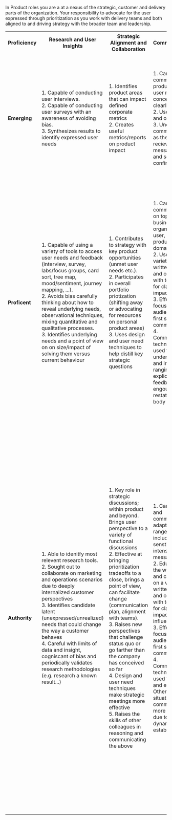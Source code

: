 
In Product roles you are a at a nexus of the strategic, customer and delivery parts of
the organization.  Your responsibility to advocate for the user expressed through 
prioritization as you work with delivery teams and both aligned to and driving strategy
with the broader team and leadership. 
<table>
	<tr>
		<th>
			Proficiency
		</th>
		<th>
			Research and User Insights
		</th>
		<th>
			Strategic Alignment and Collaboration
		</th>
		<th>
			Communication
		</th>
		<th>
			Analysis
		</th>
		<th>
			Prioritization and Delivery
		</th>
	</tr>
	<tr>
		<td>
			<strong>Emerging</strong>
		</td>
		<td>
		<!--- Emerging Research and User Insights -->
			1. Capable of conducting user interviews. <br/> 
			2. Capable of conducting user surveys with an awareness of avoiding bias. <br/> 
			3. Synthesizes results to identify expressed user needs <br/>
		</td>
		<td>
		<!--- Emerging Strategic Alignment and Collaboration -->
			1. Identifies product areas that can impact defined corporate metrics <br/>
			2. Creates useful metrics/reports on product impact <br/>
		</td>
		<td>
		<!--- Emerging Communication -->
			1. Can communicate product and user needs concepts clearly. <br/>
			2. Uses written and oral tools. <br/>
			3. Understands communication as the message recieved not the message sent, and solicits confirmation. <br/>
		</td>
		<td>
		<!--- Emerging Analysis -->
			1. Responds to common analysis requests (e.g. conversion funnel) <br/>
			2. Capable of using basic tooling (google analytics, spreadsheets) for presenting information <br/>
			3. Participates in analysis of possible causees for patterns observed <br/>
		</td>
		<td>
		<!--- Emerging Prioritization and Delivery -->
			1. Produces ordered list of product capabilities aligned to user needs  <br/>
			2. Works with delivery team to come to understand product capabilities <br/>
			3. Aligns with delivery team on an incremental release plan <br/>
		</td>
	</tr>
	<tr>
		<td>
			<strong>Proficent</strong>
		</td>
		<td>
		<!--- Proficent Research and User Insights -->
			1. Capable of using a variety of tools to access user needs and feedback (interview, survey, labs/focus groups, card sort, tree map, mood/sentiment, journey mapping, ...). <br/> 
			2. Avoids bias carefully thinking about how to reveal underlying needs, observational techniques, mixing quantitative and qualitative processes. <br/> 
			3. Identifies underlying needs and a point of view on on size/impact of solving them versus current behaviour <br/>
		</td>
		<td>
		<!--- Proficent Strategic Alignment and Collaboration -->
			1. Contributes to strategy with key product opportunities (unmet user needs etc.).  <br/>
			2. Participates in overall portfolio priotization (shifting away or advocating for resources on personal product areas) <br/>
			3. Uses design and user need techniques to help distill key strategic questions <br/>
		</td>
		<td>
		<!--- Proficent Communication -->
			1. Can communicate on topics across business, organizational, user, marketing, product etc. domains. <br/>
			2. Uses a variety of written, visual, and oral tools with techniques for clarity and impact.<br/>
			3. Effectively focuses on audience as a first step in communication. <br/>
			4. Communication techniques used to confirm understanding and intent ranging from explicit feedback to engouraging restatement to body language. <br/>
		</td>
		<td>
		<!--- Proficent Analysis -->
			1. Identifies key analysis for a program <br/> 
			2. Uses extensive tools and partners with data team analyze nuanced implications or complex data sources <br/>
			3. Understands and uses concepts of significance, null hypothesis  and seeks non confriming data <br/>
		</td>
		<td>
		<!--- Proficent Prioritization and Delivery -->
			1. Produces ordered lists of product capabilities based on a deliberate prioritization strategy (user impact, business/revenue impact, learning, etc.), <br/>
			2. Produces wider product roadmaps to align internal stakeholders (delivery team, leaders, etc.) <br/>
			3. Works with delivery teams to incorporate technology changes that accelerate delivery or other attributes<br/>
			4. Works with an iterative delivery plan with key information and decision points at each release, typically identifies short delivery milestones. 
		</td>
	</tr>
	<tr>
		<td>
			<strong>Authority</strong>
		</td>
		<td>
		<!--- Authority Research and User Insights -->
		 	1. Able to idenitfy most relevent research tools. <br/>
		 	2. Sought out to collaborate on marketing and operations scenarios due to deeply internalized customer perspectives <br/>
			3. Identifies candidate latent (unexpressed/unrealized) needs that could change the way a customer behaves <br/>
			4. Careful with limits of data and insight, cogniscant of bias and periodically validates research methodologies (e.g. research a known result...) <br/>
		</td>
		<td>
		<!--- Authority Strategic Alignment and Collaboration -->
			1. Key role in strategic discussions; within product and beyond. Brings user perspective to a variety of functional discussions <br/>
			2. Effective at bringing prioritization tradeoffs to a close, brings a point of view, can facilitate change (communication plan, alignment with teams). <br/>
			3. Raises new perspectives that challenge status quo or go farther than the company has conceived so far <br/>
			4. Design and user need techniques make strategic meetings more effective <br/>
			5. Raises the skills of other colleagues in reasoning and communicating the above <br/>
		</td>
		<td>
		<!--- Authority Communication -->
			1. Can listen and communicate adaptively wide range of topics including senstive or intense messages. <br/>
			2. Educator for the wider team and community on a variety of written, visual, and oral tools with techniques for clarity, impact and influence.<br/>
			3. Effectively focuses on audience as a first step in communication.   <br/>
			4. Communication techniques used to nuance and effect. Others in the situation end up communicting more effectively due to the dynamic established. <br/>
		</td>
		<td>
		<!--- Authority Analysis -->
			1. Understands and adapts key analysis for a program based on changing information <br/>
			2. Can produce simple and actionable results from complex questions
			3. Intrinsically validates analysis techniques, and is aware of limitations of conclusions. 
		</td>
		<td>
		<!--- Authority Prioritization and Delivery -->
			1. Produces ordered lists of product capabilities based on a most relevant prioritization strategy (user impact, business/revenue impact, learning, etc.),  through multiple lens (Kano, cost of delay, etc.)<br/>
			2. Facilitates a shared understanding od product direction through product roadmaps and uses a variety of techniques (faciliated meetings, story maps, customer journey etc.) to align internal stakeholders (delivery team, leaders, etc.) <br/>
			3. Trusted by delivery teams to contributes to prioritization of  technology changes that accelerate delivery or undertake deliberate debt and related complex decisions. <br/>
			4. Impactful and minimal delivery milestones with a varied but clear goals. Works with an iterative delivery plan and decision points at each release. <br/>
			5. Ability to envision and facilitate significant product changes and related organizational changes <br/>
		</td>
	</tr>
</table>
